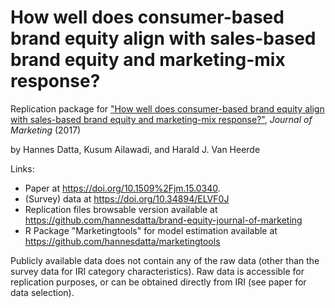 # How well does consumer-based brand equity align with sales-based brand equity and marketing-mix response?

Replication package for ["How well does consumer-based brand equity align with sales-based brand equity and marketing-mix response?"](https://doi.org/10.1509%2Fjm.15.0340), *Journal of Marketing* (2017)

by Hannes Datta, Kusum Ailawadi, and Harald J. Van Heerde

Links:
- Paper at https://doi.org/10.1509%2Fjm.15.0340.
- (Survey) data at https://doi.org/10.34894/ELVF0J
- Replication files browsable version available at https://github.com/hannesdatta/brand-equity-journal-of-marketing
- R Package "Marketingtools" for model estimation available at https://github.com/hannesdatta/marketingtools

Publicly available data does not contain any of the raw data (other than the survey data for IRI category characteristics).
Raw data is accessible for replication purposes, or can be obtained directly from IRI (see paper for data selection).
